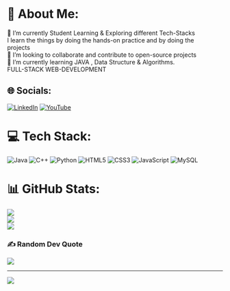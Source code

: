 # 💫 About Me:
🔭 I’m currently Student Learning & Exploring different Tech-Stacks<br>      I learn the things by doing the hands-on practice and by doing the <br>      projects<br>👯 I’m looking to collaborate and contribute to open-source projects<br>🌱 I’m currently learning JAVA , Data Structure & Algorithms.<br>        FULL-STACK WEB-DEVELOPMENT<br>


## 🌐 Socials:
[![LinkedIn](https://img.shields.io/badge/LinkedIn-%230077B5.svg?logo=linkedin&logoColor=white)](https://linkedin.com/in/anantinamdar77) [![YouTube](https://img.shields.io/badge/YouTube-%23FF0000.svg?logo=YouTube&logoColor=white)](https://youtube.com/@@anantinamdar1118) 

# 💻 Tech Stack:
![Java](https://img.shields.io/badge/java-%23ED8B00.svg?style=for-the-badge&logo=openjdk&logoColor=white) ![C++](https://img.shields.io/badge/c++-%2300599C.svg?style=for-the-badge&logo=c%2B%2B&logoColor=white) ![Python](https://img.shields.io/badge/python-3670A0?style=for-the-badge&logo=python&logoColor=ffdd54) ![HTML5](https://img.shields.io/badge/html5-%23E34F26.svg?style=for-the-badge&logo=html5&logoColor=white) ![CSS3](https://img.shields.io/badge/css3-%231572B6.svg?style=for-the-badge&logo=css3&logoColor=white) ![JavaScript](https://img.shields.io/badge/javascript-%23323330.svg?style=for-the-badge&logo=javascript&logoColor=%23F7DF1E) ![MySQL](https://img.shields.io/badge/mysql-4479A1.svg?style=for-the-badge&logo=mysql&logoColor=white)
# 📊 GitHub Stats:
![](https://github-readme-stats.vercel.app/api?username=AnantInamdar77&theme=dark&hide_border=false&include_all_commits=false&count_private=false)<br/>
![](https://github-readme-streak-stats.herokuapp.com/?user=AnantInamdar77&theme=dark&hide_border=false)<br/>
![](https://github-readme-stats.vercel.app/api/top-langs/?username=AnantInamdar77&theme=dark&hide_border=false&include_all_commits=false&count_private=false&layout=compact)

### ✍️ Random Dev Quote
![](https://quotes-github-readme.vercel.app/api?type=vetical&theme=radical)

---
[![](https://visitcount.itsvg.in/api?id=AnantInamdar77&icon=2&color=4)](https://visitcount.itsvg.in)

<!-- Proudly created with GPRM ( https://gprm.itsvg.in ) -->
